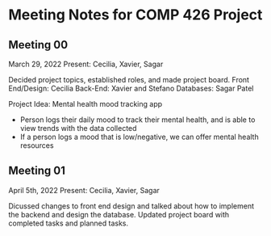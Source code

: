 # Meeting Notes for COMP 426 Project

## Meeting 00 
March 29, 2022
Present: Cecilia, Xavier, Sagar

Decided project topics, established roles, and made project board. 
Front End/Design: Cecilia
Back-End: Xavier and Stefano
Databases: Sagar Patel

Project Idea: Mental health mood tracking app
- Person logs their daily mood to track their mental health, and is able to view trends with the data collected
- If a person logs a mood that is low/negative, we can offer mental health resources


## Meeting 01
April 5th, 2022
Present: Cecilia, Xavier, Sagar

Dicussed changes to front end design and talked about how to implement the backend and design the database. Updated project board with completed tasks and planned tasks.  
